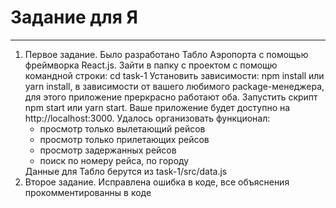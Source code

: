 # Задание для Я
____________________________________________________________________________
<ol>
  <li>
    Первое задание. Было разработано Табло Аэропорта с помощью фреймворка React.js.
    Зайти в папку с проектом с помощю командной строки: cd task-1 
    Установить зависимости: npm install или yarn install, в зависимости от вашего любимого package-менеджера, для этого приложение преркрасно работают оба.
    Запустить скрипт npm start или yarn start. Ваше приложение будет доступно на http://localhost:3000.
    Удалось организовать функционал:
    <ul>
      <li>просмотр только вылетающий рейсов</li>
      <li>просмотр только прилетающих рейсов</li>
      <li>просмотр задержанных рейсов</li>
      <li>поиск по номеру рейса, по городу</li>
    </ul>
    Данные для Табло берутся из task-1/src/data.js
  </li>
  <li>
    Второе задание. Исправлена ошибка в коде, все объяснения прокомментированны в коде
  </li>
</ol>
